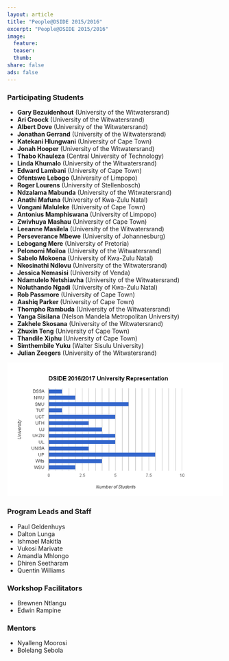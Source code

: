 ```yaml
---
layout: article
title: "People@DSIDE 2015/2016"
excerpt: "People@DSIDE 2015/2016"
image:
  feature:
  teaser:
  thumb:
share: false
ads: false
---
```

### Participating Students
* **Gary Bezuidenhout** (University of the Witwatersrand)
* **Ari	Croock** (University of the Witwatersrand)
* **Albert Dove** (University of the Witwatersrand)
* **Jonathan Gerrand** (University of the Witwatersrand)
* **Katekani Hlungwani** (University of Cape Town)
* **Jonah	Hooper** (University of the Witwatersrand)
* **Thabo	Khauleza** (Central University of Technology)
* **Linda	Khumalo**  (University of the Witwatersrand)
* **Edward Lambani** (University of Cape Town)
* **Ofentswe Lebogo** (University of Limpopo)
* **Roger Lourens** (University of Stellenbosch)
* **Ndzalama Mabunda** (University of the Witwatersrand)
* **Anathi Mafuna** (University of Kwa-Zulu Natal)
* **Vongani	Maluleke** (University of Cape Town)
* **Antonius Mamphiswana** (University of Limpopo)
* **Zwivhuya Mashau** (University of Cape Town)
* **Leeanne	Masilela** (University of the Witwatersrand)
* **Perseverance Mbewe** (University of Johannesburg)
* **Lebogang Mere** (University of Pretoria)
* **Pelonomi Moiloa** (University of the Witwatersrand)
* **Sabelo Mokoena** (University of Kwa-Zulu Natal)
* **Nkosinathi Ndlovu** (University of the Witwatersrand)
* **Jessica Nemasisi** (University of Venda)
* **Ndamulelo Netshiavha** (University of the Witwatersrand)
* **Noluthando Ngadi** (University of Kwa-Zulu Natal)
* **Rob Passmore** (University of Cape Town)
* **Aashiq Parker** (University of Cape Town)
* **Thompho Rambuda** (University of the Witwatersrand)
* **Yanga Sisilana** (Nelson Mandela Metropolitan University)
* **Zakhele Skosana** (University of the Witwatersrand)
* **Zhuxin Teng** (University of Cape Town)
* **Thandile Xiphu** (University of Cape Town)
* **Simthembile Yuku** (Walter Sisulu University)
* **Julian Zeegers** (University of the Witwatersrand)

![University Bar](/images/dside2016students.png)

### Program Leads and Staff
* Paul Geldenhuys
* Dalton Lunga
* Ishmael Makitla
* Vukosi Marivate
* Amandla Mhlongo
* Dhiren Seetharam
* Quentin Williams

### Workshop Facilitators
* Brewnen Ntlangu
* Edwin Rampine

### Mentors

* Nyalleng Moorosi
* Bolelang Sebola
